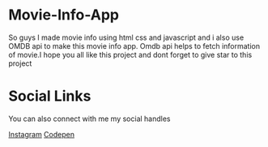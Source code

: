 # Movie-Info-App
<p>So guys I made movie info using html css and javascript and i also use OMDB api to make this movie info app. Omdb api helps to fetch information of movie.I hope you all like this project and dont forget to give star to this project</p>
<h1>Social Links </h1>
<p>You can also connect with me my social handles</p>
<a href="https://instagram.com/codewithharsh_?igshid=YmMyMTA2M2Y=">Instagram</a>
<a href="https://codepen.io/codewithharsh_">Codepen</a>
